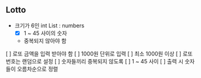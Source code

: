 ## Lotto
- 크기가 6인 int List : numbers
  - [x] 1 ~ 45 사이의 숫자 
  - 중복되지 않아야 함

[ ] 로또 금액을 입력 받아야 함
    [ ] 1000원 단위로 입력
    [ ] 최소 1000원 이상
[ ] 로또 번호는 랜덤으로 설정
    [ ] 숫자들끼리 중복되지 않도록
    [ ] 1 ~ 45 사이
[ ] 출력 시 숫자들이 오름차순으로 정렬
